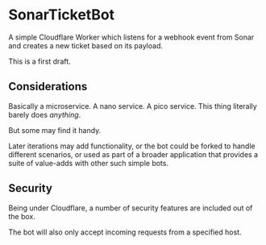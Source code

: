 # SonarTicketBot

A simple Cloudflare Worker which listens for a webhook event from Sonar and creates a new ticket based on its payload.

This is a first draft.

## Considerations

Basically a microservice. A nano service. A pico service. This thing literally barely does *anything*.

But some may find it handy.

Later iterations may add functionality, or the bot could be forked to handle different scenarios, or used as part of a broader application that provides a suite of value-adds with other such simple bots.

## Security

Being under Cloudflare, a number of security features are included out of the box.

The bot will also only accept incoming requests from a specified host.